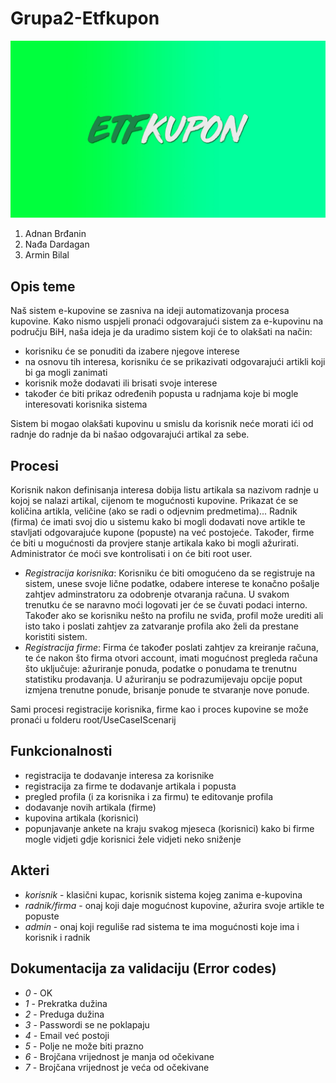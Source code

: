 ﻿# Grupa2-Etfkupon


![Alt text](LogoEKupovina.jpg?raw=true)

1. Adnan Brđanin
2. Nađa Dardagan
3. Armin Bilal

## Opis teme 

Naš sistem e-kupovine se zasniva na ideji automatizovanja procesa kupovine. 
Kako nismo uspjeli pronaći odgovarajući sistem za e-kupovinu na području BiH, naša ideja je da uradimo sistem koji će to olakšati na način: 
- korisniku će se ponuditi da izabere njegove interese
- na osnovu tih interesa, korisniku će se prikazivati odgovarajući artikli koji bi ga mogli zanimati
- korisnik može dodavati ili brisati svoje interese
- također će biti prikaz određenih popusta u radnjama koje bi mogle interesovati korisnika sistema

Sistem bi mogao olakšati kupovinu u smislu da korisnik neće morati ići od radnje do radnje da bi našao odgovarajući artikal za sebe. 

## Procesi

Korisnik nakon definisanja interesa dobija listu artikala sa nazivom radnje u kojoj se nalazi artikal, cijenom te mogućnosti kupovine. 
Prikazat će se količina artikla, veličine (ako se radi o odjevnim predmetima)... 
Radnik (firma) će imati svoj dio u sistemu kako bi mogli dodavati nove artikle te stavljati odgovarajuće kupone (popuste) na već postojeće. 
Također, firme će biti u mogućnosti da provjere stanje artikala kako bi mogli ažurirati.
Administrator će moći sve kontrolisati i on će biti root user. 

- *Registracija korisnika*:
Korisniku će biti omogućeno da se registruje na sistem, unese svoje lične podatke, odabere interese te konačno pošalje zahtjev adminstratoru 
za odobrenje otvaranja računa. U svakom trenutku će se naravno moći logovati jer će se čuvati podaci interno. Također ako se korisniku nešto 
na profilu ne sviđa, profil može urediti ali isto tako i poslati zahtjev za zatvaranje profila ako želi da prestane koristiti sistem. 
- *Registracija firme*:
Firma će također poslati zahtjev za kreiranje računa, te će nakon što firma otvori account, imati mogućnost pregleda računa što uključuje: 
ažuriranje ponuda, podatke o ponudama te trenutnu statistiku prodavanja. U ažuriranju se podrazumijevaju opcije poput izmjena trenutne ponude, 
brisanje ponude te stvaranje nove ponude. 

Sami procesi registracije korisnika, firme kao i proces kupovine se može pronaći u folderu root/UseCaseIScenarij

## Funkcionalnosti
- registracija te dodavanje interesa za korisnike
- registracija za firme te dodavanje artikala i popusta
- pregled profila (i za korisnika i za firmu) te editovanje profila
- dodavanje novih artikala (firme)
- kupovina artikala (korisnici)
- popunjavanje ankete na kraju svakog mjeseca (korisnici) kako bi firme mogle vidjeti gdje korisnici žele vidjeti neko sniženje

## Akteri
- *korisnik* - klasični kupac, korisnik sistema kojeg zanima e-kupovina
- *radnik/firma* - onaj koji daje mogućnost kupovine, ažurira svoje artikle te popuste 
- *admin* - onaj koji reguliše rad sistema te ima mogućnosti koje ima i korisnik i radnik

## Dokumentacija za validaciju (Error codes)
- *0* - OK
- *1* - Prekratka dužina
- *2* - Preduga dužina
- *3* - Passwordi se ne poklapaju
- *4* - Email već postoji 
- *5* - Polje ne može biti prazno
- *6* - Brojčana vrijednost je manja od očekivane
- *7* - Brojčana vrijednost je veća od očekivane 